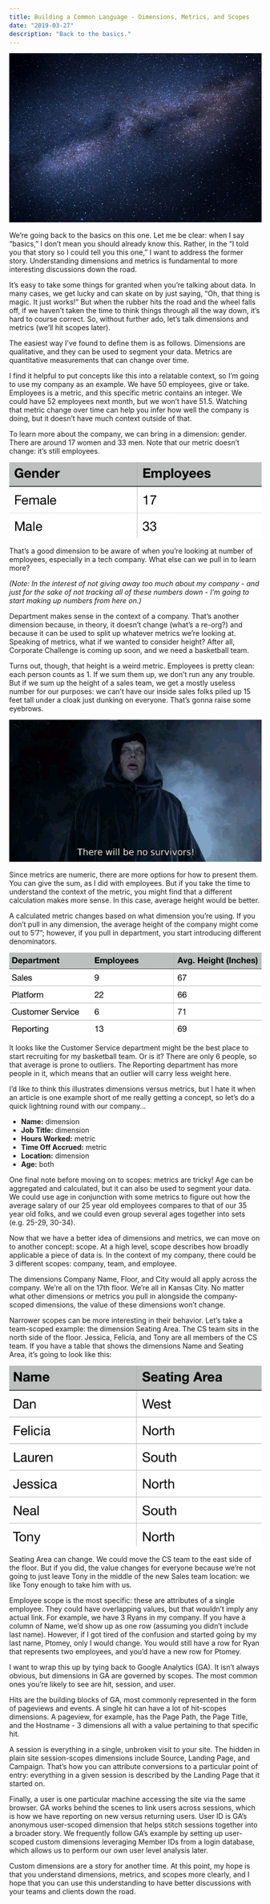 ```yaml
---
title: Building a Common Language - Dimensions, Metrics, and Scopes
date: "2019-03-27"
description: "Back to the basics."
---
```


![Space](./space.png)

We’re going back to the basics on this one. Let me be clear: when I say “basics,” I don’t mean you should already know this. Rather, in the “I told you that story so I could tell you this one,” I want to address the former story. Understanding dimensions and metrics is fundamental to more interesting discussions down the road.

It’s easy to take some things for granted when you’re talking about data. In many cases, we get lucky and can skate on by just saying, “Oh, that thing is magic. It just works!” But when the rubber hits the road and the wheel falls off, if we haven’t taken the time to think things through all the way down, it’s hard to course correct. So, without further ado, let’s talk dimensions and metrics (we’ll hit scopes later).

The easiest way I’ve found to define them is as follows. Dimensions are qualitative, and they can be used to segment your data. Metrics are quantitative measurements that can change over time.

I find it helpful to put concepts like this into a relatable context, so I’m going to use my company as an example. We have 50 employees, give or take. Employees is a metric, and this specific metric contains an integer. We could have 52 employees next month, but we won’t have 51.5. Watching that metric change over time can help you infer how well the company is doing, but it doesn’t have much context outside of that.

To learn more about the company, we can bring in a dimension: gender. There are around 17 women and 33 men. Note that our metric doesn’t change: it’s still employees.

![Simple table](./simple-table.png)

That’s a good dimension to be aware of when you’re looking at number of employees, especially in a tech company. What else can we pull in to learn more?

_(Note: In the interest of not giving away too much about my company - and just for the sake of not tracking all of these numbers down - I’m going to start making up numbers from here on.)_

Department makes sense in the context of a company. That’s another dimension because, in theory, it doesn’t change (what’s a re-org?) and because it can be used to split up whatever metrics we’re looking at. Speaking of metrics, what if we wanted to consider height? After all, Corporate Challenge is coming up soon, and we need a basketball team.

Turns out, though, that height is a weird metric. Employees is pretty clean: each person counts as 1. If we sum them up, we don’t run any any trouble. But if we sum up the height of a sales team, we get a mostly useless number for our purposes: we can’t have our inside sales folks piled up 15 feet tall under a cloak just dunking on everyone. That’s gonna raise some eyebrows.

![The Dread Pirate Roberts](./dread-pirate.gif)

Since metrics are numeric, there are more options for how to present them. You can give the sum, as I did with employees. But if you take the time to understand the context of the metric, you might find that a different calculation makes more sense. In this case, average height would be better.

A calculated metric changes based on what dimension you’re using. If you don’t pull in any dimension, the average height of the company might come out to 5’7”; however, if you pull in department, you start introducing different denominators.

![Department table](./department-table.png)

It looks like the Customer Service department might be the best place to start recruiting for my basketball team. Or is it? There are only 6 people, so that average is prone to outliers. The Reporting department has more people in it, which means that an outlier will carry less weight here.

I’d like to think this illustrates dimensions versus metrics, but I hate it when an article is one example short of me really getting a concept, so let’s do a quick lightning round with our company…

- **Name:** dimension
- **Job Title:** dimension
- **Hours Worked:** metric
- **Time Off Accrued:** metric
- **Location:** dimension
- **Age:** both

One final note before moving on to scopes: metrics are tricky! Age can be aggregated and calculated, but it can also be used to segment your data. We could use age in conjunction with some metrics to figure out how the average salary of our 25 year old employees compares to that of our 35 year old folks, and we could even group several ages together into sets (e.g. 25-29, 30-34).

Now that we have a better idea of dimensions and metrics, we can move on to another concept: scope. At a high level, scope describes how broadly applicable a piece of data is. In the context of my company, there could be 3 different scopes: company, team, and employee.

The dimensions Company Name, Floor, and City would all apply across the company. We’re all on the 17th floor. We’re all in Kansas City. No matter what other dimensions or metrics you pull in alongside the company-scoped dimensions, the value of these dimensions won’t change.

Narrower scopes can be more interesting in their behavior. Let’s take a team-scoped example: the dimension Seating Area. The CS team sits in the north side of the floor. Jessica, Felicia, and Tony are all members of the CS team. If you have a table that shows the dimensions Name and Seating Area, it’s going to look like this:

![Name and location table](./name-location-table.png)

Seating Area can change. We could move the CS team to the east side of the floor. But if you did, the value changes for everyone because we’re not going to just leave Tony in the middle of the new Sales team location: we like Tony enough to take him with us.

Employee scope is the most specific: these are attributes of a single employee. They could have overlapping values, but that wouldn’t imply any actual link. For example, we have 3 Ryans in my company. If you have a column of Name, we’d show up as one row (assuming you didn’t include last name). However, if I got tired of the confusion and started going by my last name, Ptomey, only I would change. You would still have a row for Ryan that represents two employees, and you’d have a new row for Ptomey.

I want to wrap this up by tying back to Google Analytics (GA). It isn’t always obvious, but dimensions in GA are governed by scopes. The most common ones you’re likely to see are hit, session, and user.

Hits are the building blocks of GA, most commonly represented in the form of pageviews and events. A single hit can have a lot of hit-scopes dimensions. A pageview, for example, has the Page Path, the Page Title, and the Hostname - 3 dimensions all with a value pertaining to that specific hit.

A session is everything in a single, unbroken visit to your site. The hidden in plain site session-scopes dimensions include Source, Landing Page, and Campaign. That’s how you can attribute conversions to a particular point of entry: everything in a given session is described by the Landing Page that it started on.

Finally, a user is one particular machine accessing the site via the same browser. GA works behind the scenes to link users across sessions, which is how we have reporting on new versus returning users. User ID is GA’s anonymous user-scoped dimension that helps stitch sessions together into a broader story. We frequently follow GA’s example by setting up user-scoped custom dimensions leveraging Member IDs from a login database, which allows us to perform our own user level analysis later.

Custom dimensions are a story for another time. At this point, my hope is that you understand dimensions, metrics, and scopes more clearly, and I hope that you can use this understanding to have better discussions with your teams and clients down the road.
